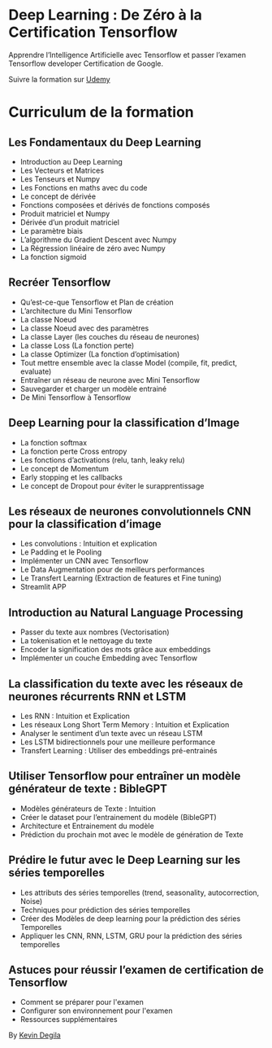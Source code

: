 # Deep Learning : De Zéro à la Certification Tensorflow

Apprendre l’Intelligence Artificielle avec Tensorflow et passer l’examen Tensorflow developer Certification de Google.

Suivre la formation sur [Udemy](https://kevindegila.com)

# Curriculum de la formation

## Les Fondamentaux du Deep Learning

- Introduction au Deep Learning
- Les Vecteurs et Matrices
- Les Tenseurs et Numpy
- Les Fonctions en maths avec du code
- Le concept de dérivée
- Fonctions composées et dérivés de fonctions composés
- Produit matriciel et Numpy
- Dérivée d’un produit matriciel
- Le paramètre biais
- L’algorithme du Gradient Descent avec Numpy
- La Régression linéaire de zéro avec Numpy
- La fonction sigmoid

## Recréer Tensorflow

- Qu’est-ce-que Tensorflow et Plan de création
- L’architecture du Mini Tensorflow
- La classe Noeud
- La classe Noeud avec des paramètres
- La classe Layer (les couches du réseau de neurones)
- La classe Loss (La fonction perte)
- La classe Optimizer (La fonction d’optimisation)
- Tout mettre ensemble avec la classe Model (compile, fit, predict, evaluate)
- Entraîner un réseau de neurone avec Mini Tensorflow
- Sauvegarder et charger un modèle entrainé
- De Mini Tensorflow à Tensorflow

## Deep Learning pour la classification d’Image 

- La fonction softmax
- La fonction perte Cross entropy
- Les fonctions d’activations (relu, tanh, leaky relu)
- Le concept de Momentum
- Early stopping et les callbacks
- Le concept de Dropout pour éviter le surapprentissage

## Les réseaux de neurones convolutionnels CNN pour la classification d’image

- Les convolutions : Intuition et explication
- Le Padding et le Pooling
- Implémenter un CNN avec Tensorflow
- Le Data Augmentation pour de meilleurs performances
- Le Transfert Learning (Extraction de features et Fine tuning)
- Streamlit APP

## Introduction au Natural Language Processing

- Passer du texte aux nombres (Vectorisation)
- La tokenisation et le nettoyage du texte
- Encoder la signification des mots grâce aux embeddings
- Implémenter un couche Embedding avec Tensorflow

## La classification du texte avec les réseaux de neurones récurrents RNN et LSTM

- Les RNN : Intuition et Explication
- Les réseaux Long Short Term Memory : Intuition et Explication
- Analyser le sentiment d’un texte avec un réseau LSTM
- Les LSTM bidirectionnels pour une meilleure performance
- Transfert Learning : Utiliser des embeddings pré-entrainés


## Utiliser Tensorflow pour entraîner un modèle générateur de texte : BibleGPT

- Modèles générateurs de Texte : Intuition
- Créer le dataset pour l’entrainement du modèle (BibleGPT)
- Architecture et Entrainement du modèle
- Prédiction du prochain mot avec le modèle de génération de Texte

## Prédire le futur avec le Deep Learning sur les séries temporelles

- Les attributs des séries temporelles (trend, seasonality, autocorrection, Noise)
- Techniques pour prédiction des séries temporelles
- Créer des Modèles de deep learning pour la prédiction des séries Temporelles
- Appliquer les CNN, RNN, LSTM, GRU pour la prédiction des séries temporelles

## Astuces pour réussir l’examen de certification de Tensorflow

- Comment se préparer pour l'examen
- Configurer son environnement pour l'examen
- Ressources supplémentaires


By [Kevin Degila](https://youtube.com/kevindegila)